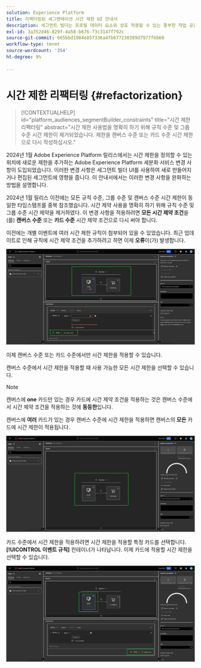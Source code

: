 ```yaml
---
solution: Experience Platform
title: 리팩터링된 세그멘테이션 시간 제한 UI 안내서
description: 세그먼트 빌더는 프로필 데이터 요소와 상호 작용할 수 있는 풍부한 작업 공간을 제공합니다. 작업 공간에서는 데이터 속성을 표시하는 데 사용되는 드래그 앤 드롭 타일과 같은 규칙을 작성하고 편집할 수 있는 직관적인 컨트롤을 제공합니다.
exl-id: 3a352d46-829f-4a58-b676-73c3147f792c
source-git-commit: 665bbd1904e857336a4fb677230389d7977f6b60
workflow-type: tm+mt
source-wordcount: '354'
ht-degree: 9%

---
```


# 시간 제한 리팩터링 {#refactorization}

>[!CONTEXTUALHELP]
>id="platform_audiences_segmentBuilder_constraints"
>title="시간 제한 리팩터링"
>abstract="시간 제한 사용법을 명확히 하기 위해 규칙 수준 및 그룹 수준 시간 제한이 제거되었습니다. 제한을 캔버스 수준 또는 카드 수준 시간 제한으로 다시 작성하십시오."

2024년 1월 Adobe Experience Platform 릴리스에서는 시간 제한을 정의할 수 있는 위치에 새로운 제한을 추가하는 Adobe Experience Platform 세분화 서비스 변경 사항이 도입되었습니다. 이러한 변경 사항은 세그먼트 빌더 UI를 사용하여 새로 만들어지거나 편집된 세그먼트에 영향을 줍니다. 이 안내서에서는 이러한 변경 사항을 완화하는 방법을 설명합니다.

2024년 1월 릴리스 이전에는 모든 규칙 수준, 그룹 수준 및 캔버스 수준 시간 제한이 동일한 타임스탬프를 중복 참조했습니다. 시간 제약 사용을 명확히 하기 위해 규칙 수준 및 그룹 수준 시간 제약을 제거하였다. 이 변경 사항을 적용하려면 **모든 시간 제약 조건**&#x200B;을(를) **캔버스 수준** 또는 **카드 수준** 시간 제약 조건으로 다시 써야 합니다.

이전에는 개별 이벤트에 여러 시간 제한 규칙이 첨부되어 있을 수 있었습니다. 최근 업데이트로 인해 규칙에 시간 제약 조건을 추가하려고 하면 이제 **오류**&#x200B;이(가) 발생합니다.

![규칙 수준 시간 제한이 강조 표시되어 있습니다. 이후에 발생하는 오류도 강조 표시됩니다. ](../images/ui/segment-refactoring/rule-time-constraint.png)

이제 캔버스 수준 또는 카드 수준에서만 시간 제한을 적용할 수 있습니다.

캔버스 수준에서 시간 제한을 적용할 때 사용 가능한 모든 시간 제한을 선택할 수 있습니다.

>[!NOTE]
>
>캔버스에 **one** 카드만 있는 경우 카드에 시간 제약 조건을 적용하는 것은 캔버스 수준에서 시간 제약 조건을 적용하는 것에 **동등한**&#x200B;입니다.
>
>캔버스에 **여러** 카드가 있는 경우 캔버스 수준에 시간 제한을 적용하면 캔버스의 **모든** 카드에 시간 제한이 적용됩니다.

![캔버스 수준 시간 제약 조건이 강조 표시됩니다.](../images/ui/segment-refactoring/canvas-time-constraint.png)

카드 수준에서 시간 제한을 적용하려면 시간 제한을 적용할 특정 카드를 선택합니다. **[!UICONTROL 이벤트 규칙]** 컨테이너가 나타납니다. 이제 카드에 적용할 시간 제한을 선택할 수 있습니다.

![카드 수준 시간 제약 조건이 강조 표시됩니다.](../images/ui/segment-refactoring/card-time-constraint.png)
